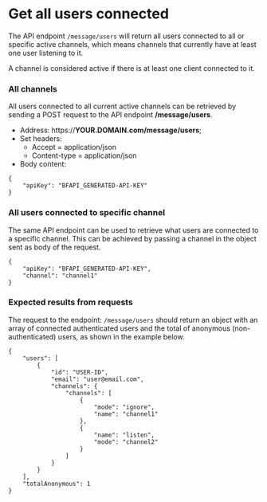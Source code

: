 # Get all users connected

The API endpoint `/message/users` will return all users connected to all or specific active channels, which means channels that currently have at least one user listening to it.

A channel is considered active if there is at least one client connected to it.

### All channels

All users connected to all current active channels can be retrieved by sending a POST request to the API endpoint **/message/users**.

* Address: https://**YOUR.DOMAIN.com/message/users**;
* Set headers:
  * Accept = application/json
  * Content-type = application/json
* Body content:

```text
{
    "apiKey": "BFAPI_GENERATED-API-KEY"
}
```

### All users connected to specific channel

The same API endpoint can be used to retrieve what users are connected to a specific channel. This can be achieved by passing a channel in the object sent as body of the request.

```text
{
    "apiKey": "BFAPI_GENERATED-API-KEY",
    "channel": "channel1"
}
```

### Expected results from requests

The request to the endpoint: `/message/users` should return an object with an array of connected authenticated users and the total of anonymous \(non-authenticated\) users, as shown in the example below.

```text
{
    "users": [
        {
            "id": "USER-ID",
            "email": "user@email.com",
            "channels": {
                "channels": [
                    {
                        "mode": "ignore",
                        "name": "channel1"
                    },
                    {
                        "name": "listen",
                        "mode": "channel2"
                    }
                ]
            }
        }
    ],
    "totalAnonymous": 1
}
```

